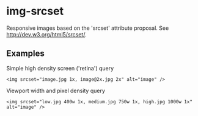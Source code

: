 img-srcset
==========

Responsive images based on the 'srcset' attribute proposal. See http://dev.w3.org/html5/srcset/.

Examples
---
Simple high density screen ('retina') query
```
<img srcset="image.jpg 1x, image@2x.jpg 2x" alt="image" />
```

Viewport width and pixel density query
```
<img srcset="low.jpg 400w 1x, medium.jpg 750w 1x, high.jpg 1000w 1x" alt="image" />
```
